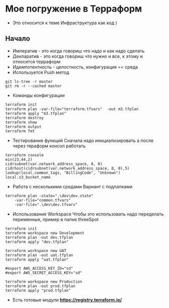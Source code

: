 # Мое погружение в Терраформ
- Это относится к теме Инфраструктура как код )

## Начало
- Императив - это когда говориш что надо и как надо сделать
- Декларатив - это когда говориш что нужно и все, к этому и относится терраформ 
- Идемпотентность - целостность, конфигурация == среда
- Используется Push метод

```
git ls-tree -r master
git rm -r --cached master
```

- Команды конфигурации
```
terraform init
terraform plan -var-file="terraform.tfvars"  -out m3.tfplan
terraform apply "m3.tfplan"
terraform destroy
terraform show
terraform output
terraform fmt
```

- Тестирование функций
Сначала надо инициализировать а после через тераформ консол работать
```
terraform console
min(23,44,2)
cidrsubnet(var.network_address_space, 8, 0)
cidrhost(cidrsubnet(var.network_address_space, 8, 0),5)
lookup(local.common_tags, "BillingCode", "Unknown")
local.s3_bucket_name
```
- Работа с несколькими средами
Вариант с подпапками
```
terraform plan -state=".\dev\dev.state"
    -var-file="common.tfvars"
    -var-file=".\dev\dev.tfvars"
```
- Использование Workspace
Чтобы это использовать надо переделать переменные, пример в папке threeSpot
```
terraform init
terraform workspace new Development
terraform plan -out dev.tfplan
terraform apply "dev.tfplan"

terraform workspace new UAT
terraform plan -out uat.tfplan
terraform apply "uat.tfplan"

#export AWS_ACCESS_KEY_ID="sd"
#export AWS_SECRET_ACCESS_KEY="sd"

terraform workspace new Production
terraform plan -out prod.tfplan
terraform apply "prod.tfplan"

```
- Есть готовые модули
**https://registry.terraform.io/**